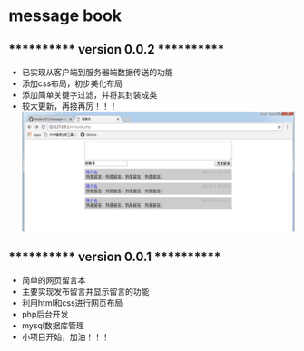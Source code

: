 # message book

## ********** version 0.0.2 **********
* 已实现从客户端到服务器端数据传送的功能
* 添加css布局，初步美化布局
* 添加简单关键字过滤，并将其封装成类
* 较大更新，再接再厉！！！
![0.0.2更新后界面](/images/version0.0.2.png)


## ********** version 0.0.1 **********
* 简单的网页留言本
* 主要实现发布留言并显示留言的功能
* 利用html和css进行网页布局
* php后台开发
* mysql数据库管理
* 小项目开始，加油！！！